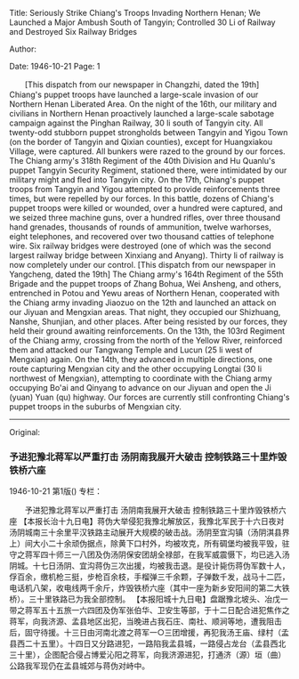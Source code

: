 Title: Seriously Strike Chiang's Troops Invading Northern Henan; We Launched a Major Ambush South of Tangyin; Controlled 30 Li of Railway and Destroyed Six Railway Bridges

Author:

Date: 1946-10-21
Page: 1

　　[This dispatch from our newspaper in Changzhi, dated the 19th] Chiang's puppet troops have launched a large-scale invasion of our Northern Henan Liberated Area. On the night of the 16th, our military and civilians in Northern Henan proactively launched a large-scale sabotage campaign against the Pinghan Railway, 30 li south of Tangyin city. All twenty-odd stubborn puppet strongholds between Tangyin and Yigou Town (on the border of Tangyin and Qixian counties), except for Huangxiakou Village, were captured. All bunkers were razed to the ground by our forces. The Chiang army's 318th Regiment of the 40th Division and Hu Quanlu's puppet Tangyin Security Regiment, stationed there, were intimidated by our military might and fled into Tangyin city. On the 17th, Chiang's puppet troops from Tangyin and Yigou attempted to provide reinforcements three times, but were repelled by our forces. In this battle, dozens of Chiang's puppet troops were killed or wounded, over a hundred were captured, and we seized three machine guns, over a hundred rifles, over three thousand hand grenades, thousands of rounds of ammunition, twelve warhorses, eight telephones, and recovered over two thousand catties of telephone wire. Six railway bridges were destroyed (one of which was the second largest railway bridge between Xinxiang and Anyang). Thirty li of railway is now completely under our control.
    [This dispatch from our newspaper in Yangcheng, dated the 19th] The Chiang army's 164th Regiment of the 55th Brigade and the puppet troops of Zhang Bohua, Wei Ansheng, and others, entrenched in Potou and Yewu areas of Northern Henan, cooperated with the Chiang army invading Jiaozuo on the 12th and launched an attack on our Jiyuan and Mengxian areas. That night, they occupied our Shizhuang, Nanshe, Shunjian, and other places. After being resisted by our forces, they held their ground awaiting reinforcements. On the 13th, the 103rd Regiment of the Chiang army, crossing from the north of the Yellow River, reinforced them and attacked our Tangwang Temple and Lucun (25 li west of Mengxian) again. On the 14th, they advanced in multiple directions, one route capturing Mengxian city and the other occupying Longtai (30 li northwest of Mengxian), attempting to coordinate with the Chiang army occupying Bo'ai and Qinyang to advance on our Jiyuan and open the Ji (yuan) Yuan (qu) highway. Our forces are currently still confronting Chiang's puppet troops in the suburbs of Mengxian city.



<hr /> 

Original: 


### 予进犯豫北蒋军以严重打击  汤阴南我展开大破击  控制铁路三十里炸毁铁桥六座

1946-10-21
第1版()
专栏：

　　予进犯豫北蒋军以严重打击
    汤阴南我展开大破击
    控制铁路三十里炸毁铁桥六座
    【本报长治十九日电】蒋伪大举侵犯我豫北解放区，我豫北军民于十六日夜对汤阴城南三十余里平汉铁路主动展开大规模的破击战。汤阴至宜沟镇（汤阴淇县界上）间大小二十余顽伪据点，除黄下口村外，均被攻克，所有碉堡均被我平毁，驻守之蒋军四十师三一八团及伪汤阴保安团胡全禄部，在我军威震慑下，均已逃入汤阴城。十七日汤阴、宜沟蒋伪三次出援，均被我击退。是役计毙伤蒋伪军数十人，俘百余，缴机枪三挺，步枪百余枝，手榴弹三千余颗，子弹数千发，战马十二匹，电话机八架，收电线两千余斤，炸毁铁桥六座（其中一座为新乡安阳间的第二大铁桥）。三十里铁路已为我全部控制。
    【本报阳城十九日电】盘踞豫北坡头、冶戊一带之蒋军五十五旅一六四团及伪军张伯华、卫安生等部，于十二日配合进犯焦作之蒋军，向我济源、孟县地区出犯，当晚进占我石庄、南社、顺涧等地，遭我阻击后，固守待援。十三日由河南北渡之蒋军一○三团增援，再犯我汤王庙、绿村（孟县西二十五里）。十四日又分路进犯，一路陷我孟县城，一路侵占龙台（孟县西北三十里），企图配合侵占博爱沁阳之蒋军，向我济源进犯，打通济（源）垣（曲）公路我军现仍在孟县城郊与蒋伪对峙中。
